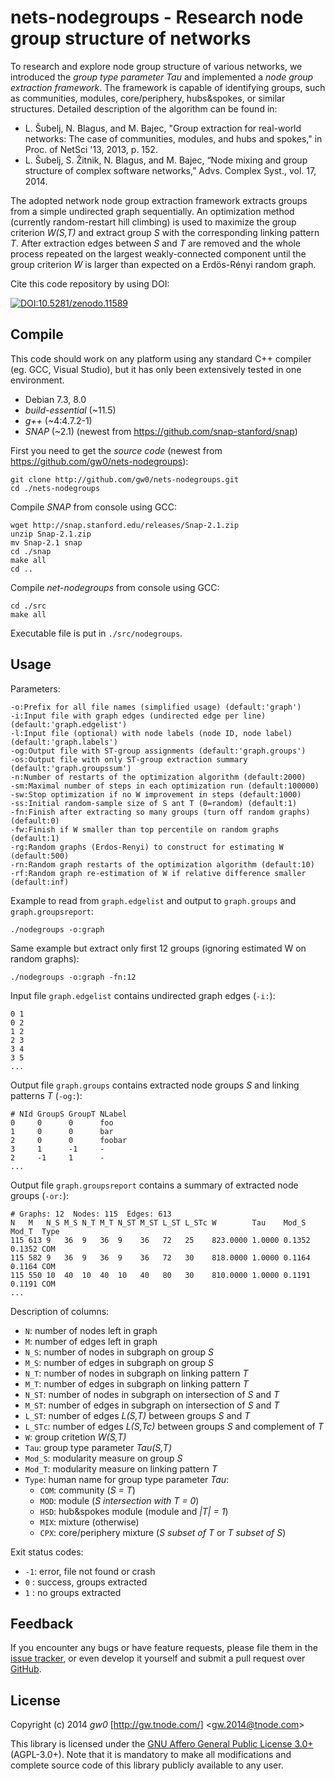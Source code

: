 nets-nodegroups - Research node group structure of networks
===========================================================

To research and explore node group structure of various networks, we introduced the *group type parameter Tau* and implemented a *node group extraction framework*. The framework is capable of identifying groups, such as communities, modules, core/periphery, hubs&spokes, or similar structures. Detailed description of the algorithm can be found in:

- L. Šubelj, N. Blagus, and M. Bajec, "Group extraction for real-world networks: The case of communities, modules, and hubs and spokes," in Proc. of NetSci '13, 2013, p. 152.
- L. Šubelj, S. Žitnik, N. Blagus, and M. Bajec, “Node mixing and group structure of complex software networks,” Advs. Complex Syst., vol. 17, 2014.

The adopted network node group extraction framework extracts groups from a simple undirected graph sequentially. An optimization method (currently random-restart hill climbing) is used to maximize the group criterion *W(S,T)* and extract group *S* with the corresponding linking pattern *T*. After extraction edges between *S* and *T* are removed and the whole process repeated on the largest weakly-connected component until the group criterion *W* is larger than expected on a Erdös-Rényi random graph.

Cite this code repository by using DOI:

[![DOI:10.5281/zenodo.11589](https://zenodo.org/badge/doi/10.5281/zenodo.11589.png)](http://dx.doi.org/10.5281/zenodo.11589)


Compile
-------

This code should work on any platform using any standard C++ compiler (eg. GCC, Visual Studio), but it has only been extensively tested in one environment.

- Debian 7.3, 8.0
- *build-essential* (~11.5)
- *g++* (~4:4.7.2-1)
- *SNAP* (~2.1) (newest from <https://github.com/snap-stanford/snap>)

First you need to get the *source code* (newest from <https://github.com/gw0/nets-nodegroups>):

    git clone http://github.com/gw0/nets-nodegroups.git
    cd ./nets-nodegroups


Compile *SNAP* from console using GCC:

    wget http://snap.stanford.edu/releases/Snap-2.1.zip
    unzip Snap-2.1.zip
    mv Snap-2.1 snap
    cd ./snap
    make all
    cd ..

Compile *net-nodegroups* from console using GCC:

    cd ./src
    make all

Executable file is put in `./src/nodegroups`.


Usage
-----

Parameters:

    -o:Prefix for all file names (simplified usage) (default:'graph')
    -i:Input file with graph edges (undirected edge per line) (default:'graph.edgelist')
    -l:Input file (optional) with node labels (node ID, node label) (default:'graph.labels')
    -og:Output file with ST-group assignments (default:'graph.groups')
    -os:Output file with only ST-group extraction summary (default:'graph.groupssum')
    -n:Number of restarts of the optimization algorithm (default:2000)
    -sm:Maximal number of steps in each optimization run (default:100000)
    -sw:Stop optimization if no W improvement in steps (default:1000)
    -ss:Initial random-sample size of S ant T (0=random) (default:1)
    -fn:Finish after extracting so many groups (turn off random graphs) (default:0)
    -fw:Finish if W smaller than top percentile on random graphs (default:1)
    -rg:Random graphs (Erdos-Renyi) to construct for estimating W (default:500)
    -rn:Random graph restarts of the optimization algorithm (default:10)
    -rf:Random graph re-estimation of W if relative difference smaller (default:inf)

Example to read from `graph.edgelist` and output to `graph.groups` and `graph.groupsreport`:

    ./nodegroups -o:graph

Same example but extract only first 12 groups (ignoring estimated W on random graphs):

    ./nodegroups -o:graph -fn:12

Input file `graph.edgelist` contains undirected graph edges (`-i:`):

    0 1
    0 2
    1 2
    2 3
    3 4
    3 5
    ...

Output file `graph.groups` contains extracted node groups *S* and linking patterns *T* (`-og:`):

    # NId GroupS GroupT NLabel
    0     0      0      foo
    1     0      0      bar
    2     0      0      foobar
    3     1      -1     -
    2     -1     1      -
    ...

Output file `graph.groupsreport` contains a summary of extracted node groups (`-or:`):

    # Graphs: 12  Nodes: 115  Edges: 613
    N   M   N_S M_S N_T M_T N_ST M_ST L_ST L_STc W        Tau    Mod_S  Mod_T  Type
    115 613 9   36  9   36  9    36   72   25    823.0000 1.0000 0.1352 0.1352 COM
    115 582 9   36  9   36  9    36   72   30    818.0000 1.0000 0.1164 0.1164 COM
    115 550 10  40  10  40  10   40   80   30    810.0000 1.0000 0.1191 0.1191 COM
    ...

Description of columns:

- `N`: number of nodes left in graph
- `M`: number of edges left in graph
- `N_S`: number of nodes in subgraph on group *S*
- `M_S`: number of edges in subgraph on group *S*
- `N_T`: number of nodes in subgraph on linking pattern *T*
- `M_T`: number of edges in subgraph on linking pattern *T*
- `N_ST`: number of nodes in subgraph on intersection of *S* and *T*
- `M_ST`: number of edges in subgraph on intersection of *S* and *T*
- `L_ST`: number of edges *L(S,T)* between groups *S* and *T*
- `L_STc`: number of edges *L(S,Tc)* between groups *S* and complement of *T*
- `W`: group critetion *W(S,T)*
- `Tau`: group type parameter *Tau(S,T)*
- `Mod_S`: modularity measure on group *S*
- `Mod_T`: modularity measure on linking pattern *T*
- `Type`: human name for group type parameter *Tau*:
  - `COM`: community (*S = T*)
  - `MOD`: module (*S intersection with T = 0*)
  - `HSD`: hub&spokes module (module and *|T| = 1*)
  - `MIX`: mixture (otherwise)
  - `CPX`: core/periphery mixture (*S subset of T* or *T subset of S*)

Exit status codes:

- `-1`: error, file not found or crash
- `0` : success, groups extracted
- `1` : no groups extracted


Feedback
--------

If you encounter any bugs or have feature requests, please file them in the [issue tracker](https://github.com/gw0/nets-nodegroups/issues), or even develop it yourself and submit a pull request over [GitHub](https://github.com/gw0/nets-nodegroups).


License
-------

Copyright (c) 2014 *gw0* [<http://gw.tnode.com/>] &lt;<gw.2014@tnode.com>&gt;

This library is licensed under the [GNU Affero General Public License 3.0+](LICENSE_AGPL-3.0.txt) (AGPL-3.0+). Note that it is mandatory to make all modifications and complete source code of this library publicly available to any user.

